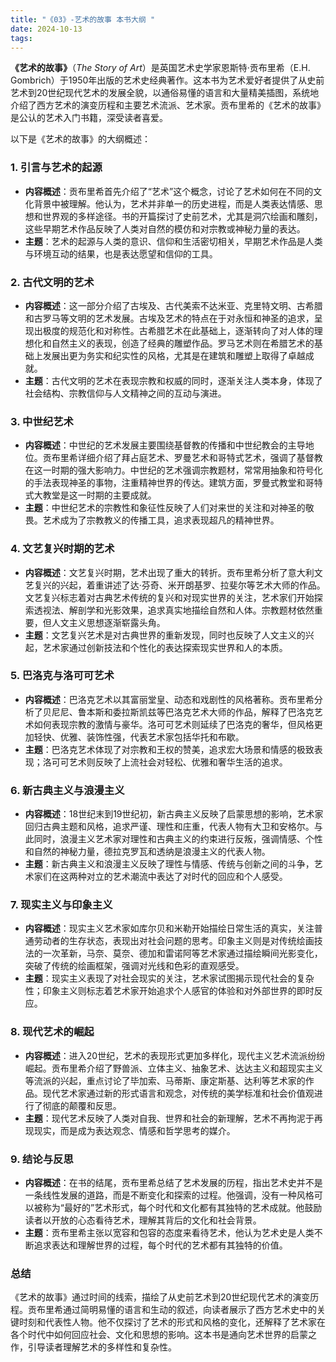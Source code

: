 ```yaml
---
title: "《03》-艺术的故事 本书大纲 "
date: 2024-10-13
tags: 
---
```

**《艺术的故事》**（*The Story of Art*）是英国艺术史学家恩斯特·贡布里希（E.H. Gombrich）于1950年出版的艺术史经典著作。这本书为艺术爱好者提供了从史前艺术到20世纪现代艺术的发展全貌，以通俗易懂的语言和大量精美插图，系统地介绍了西方艺术的演变历程和主要艺术流派、艺术家。贡布里希的《艺术的故事》是公认的艺术入门书籍，深受读者喜爱。

以下是《艺术的故事》的大纲概述：

### 1. **引言与艺术的起源**
- **内容概述**：贡布里希首先介绍了“艺术”这个概念，讨论了艺术如何在不同的文化背景中被理解。他认为，艺术并非单一的历史进程，而是人类表达情感、思想和世界观的多样途径。书的开篇探讨了史前艺术，尤其是洞穴绘画和雕刻，这些早期艺术作品反映了人类对自然的模仿和对宗教或神秘力量的表达。
- **主题**：艺术的起源与人类的意识、信仰和生活密切相关，早期艺术作品是人类与环境互动的结果，也是表达愿望和信仰的工具。

### 2. **古代文明的艺术**
- **内容概述**：这一部分介绍了古埃及、古代美索不达米亚、克里特文明、古希腊和古罗马等文明的艺术发展。古埃及艺术的特点在于对永恒和神圣的追求，呈现出极度的规范化和对称性。古希腊艺术在此基础上，逐渐转向了对人体的理想化和自然主义的表现，创造了经典的雕塑作品。罗马艺术则在希腊艺术的基础上发展出更为务实和纪实性的风格，尤其是在建筑和雕塑上取得了卓越成就。
- **主题**：古代文明的艺术在表现宗教和权威的同时，逐渐关注人类本身，体现了社会结构、宗教信仰与人文精神之间的互动与演进。

### 3. **中世纪艺术**
- **内容概述**：中世纪的艺术发展主要围绕基督教的传播和中世纪教会的主导地位。贡布里希详细介绍了拜占庭艺术、罗曼艺术和哥特式艺术，强调了基督教在这一时期的强大影响力。中世纪的艺术强调宗教题材，常常用抽象和符号化的手法表现神圣的事物，注重精神世界的传达。建筑方面，罗曼式教堂和哥特式大教堂是这一时期的主要成就。
- **主题**：中世纪艺术的宗教性和象征性反映了人们对来世的关注和对神圣的敬畏。艺术成为了宗教教义的传播工具，追求表现超凡的精神世界。

### 4. **文艺复兴时期的艺术**
- **内容概述**：文艺复兴时期，艺术出现了重大的转折。贡布里希分析了意大利文艺复兴的兴起，着重讲述了达·芬奇、米开朗基罗、拉斐尔等艺术大师的作品。文艺复兴标志着对古典艺术传统的复兴和对现实世界的关注，艺术家们开始探索透视法、解剖学和光影效果，追求真实地描绘自然和人体。宗教题材依然重要，但人文主义思想逐渐崭露头角。
- **主题**：文艺复兴艺术是对古典世界的重新发现，同时也反映了人文主义的兴起，艺术家通过创新技法和个性化的表达探索现实世界和人的本质。

### 5. **巴洛克与洛可可艺术**
- **内容概述**：巴洛克艺术以其富丽堂皇、动态和戏剧性的风格著称。贡布里希分析了贝尼尼、鲁本斯和委拉斯凯兹等巴洛克艺术大师的作品，解释了巴洛克艺术如何表现宗教的激情与豪华。洛可可艺术则延续了巴洛克的奢华，但风格更加轻快、优雅、装饰性强，代表艺术家包括华托和布歇。
- **主题**：巴洛克艺术体现了对宗教和王权的赞美，追求宏大场景和情感的极致表现；洛可可艺术则反映了上流社会对轻松、优雅和奢华生活的追求。

### 6. **新古典主义与浪漫主义**
- **内容概述**：18世纪末到19世纪初，新古典主义反映了启蒙思想的影响，艺术家回归古典主题和风格，追求严谨、理性和庄重，代表人物有大卫和安格尔。与此同时，浪漫主义艺术家对理性和古典主义的约束进行反叛，强调情感、个性和自然的神秘力量，德拉克罗瓦和透纳是浪漫主义的代表人物。
- **主题**：新古典主义和浪漫主义反映了理性与情感、传统与创新之间的斗争，艺术家们在这两种对立的艺术潮流中表达了对时代的回应和个人感受。

### 7. **现实主义与印象主义**
- **内容概述**：现实主义艺术家如库尔贝和米勒开始描绘日常生活的真实，关注普通劳动者的生存状态，表现出对社会问题的思考。印象主义则是对传统绘画技法的一次革新，马奈、莫奈、德加和雷诺阿等艺术家通过描绘瞬间光影变化，突破了传统的绘画框架，强调对光线和色彩的直观感受。
- **主题**：现实主义表现了对社会现实的关注，艺术家试图揭示现代社会的复杂性；印象主义则标志着艺术家开始追求个人感官的体验和对外部世界的即时反应。

### 8. **现代艺术的崛起**
- **内容概述**：进入20世纪，艺术的表现形式更加多样化，现代主义艺术流派纷纷崛起。贡布里希介绍了野兽派、立体主义、抽象艺术、达达主义和超现实主义等流派的兴起，重点讨论了毕加索、马蒂斯、康定斯基、达利等艺术家的作品。现代艺术家通过新的形式语言和观念，对传统的美学标准和社会价值观进行了彻底的颠覆和反思。
- **主题**：现代艺术反映了人类对自我、世界和社会的新理解，艺术不再拘泥于再现现实，而是成为表达观念、情感和哲学思考的媒介。

### 9. **结论与反思**
- **内容概述**：在书的结尾，贡布里希总结了艺术发展的历程，指出艺术史并不是一条线性发展的道路，而是不断变化和探索的过程。他强调，没有一种风格可以被称为“最好的”艺术形式，每个时代和文化都有其独特的艺术成就。他鼓励读者以开放的心态看待艺术，理解其背后的文化和社会背景。
- **主题**：贡布里希主张以宽容和包容的态度来看待艺术，他认为艺术史是人类不断追求表达和理解世界的过程，每个时代的艺术都有其独特的价值。

### **总结**
《艺术的故事》通过时间的线索，描绘了从史前艺术到20世纪现代艺术的演变历程。贡布里希通过简明易懂的语言和生动的叙述，向读者展示了西方艺术史中的关键时刻和代表性人物。他不仅探讨了艺术的形式和风格的变化，还解释了艺术家在各个时代中如何回应社会、文化和思想的影响。这本书是通向艺术世界的启蒙之作，引导读者理解艺术的多样性和复杂性。
